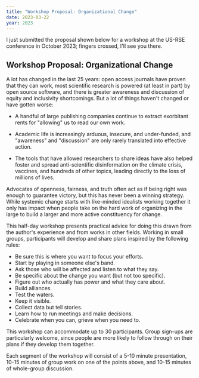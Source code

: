 ```yaml
---
title: "Workshop Proposal: Organizational Change"
date: 2023-03-22
year: 2023
---
```


I just submitted the proposal shown below for a workshop at the US-RSE
conference in October 2023; fingers crossed, I'll see you there.

## Workshop Proposal: Organizational Change

A lot has changed in the last 25 years: open access journals have proven that
they can work, most scientific research is powered (at least in part) by open
source software, and there is greater awareness and discussion of equity and
inclusivity shortcomings.  But a lot of things haven't changed or have gotten
worse:

- A handful of large publishing companies continue to extract exorbitant rents
  for "allowing" us to read our own work.

- Academic life is increasingly arduous, insecure, and under-funded, and
  "awareness" and "discussion" are only rarely translated into effective action.

- The tools that have allowed researchers to share ideas have also helped foster
  and spread anti-scientific disinformation on the climate crisis, vaccines, and
  hundreds of other topics, leading directly to the loss of millions of lives.

Advocates of openness, fairness, and truth often act as if being right was
enough to guarantee victory, but this has never been a winning strategy.  While
systemic change starts with like-minded idealists working together it only has
impact when people take on the hard work of organizing in the large to build a
larger and more active constituency for change.

This half-day workshop presents practical advice for doing this drawn from the
author's experience and from works in other fields. Working in small groups,
participants will develop and share plans inspired by the following rules:

- Be sure this is where you want to focus your efforts.
- Start by playing in someone else's band.
- Ask those who will be affected and listen to what they say.
- Be specific about the change you want (but not too specific).
- Figure out who actually has power and what they care about.
- Build alliances.
- Test the waters.
- Keep it visible.
- Collect data but tell stories.
- Learn how to run meetings and make decisions.
- Celebrate when you can, grieve when you need to.

This workshop can accommodate up to 30 participants.  Group sign-ups are
particularly welcome, since people are more likely to follow through on their
plans if they develop them together.

Each segment of the workshop will consist of a 5-10 minute presentation, 10-15
minutes of group work on one of the points above, and 10-15 minutes of
whole-group discussion.
